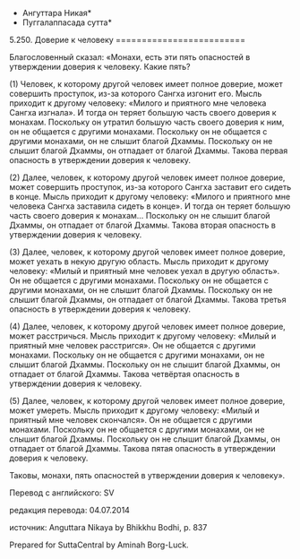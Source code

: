 * Ангуттара Никая*
* Пуггалаппасада сутта*

5\.250\. Доверие к человеку
\=\=\=\=\=\=\=\=\=\=\=\=\=\=\=\=\=\=\=\=\=\=\=\=\=

Благословенный сказал: «Монахи, есть эти пять опасностей в утверждении доверия к человеку\. Какие пять?

\(1\) Человек, к которому другой человек имеет полное доверие, может совершить проступок, из\-за которого Сангха изгонит его\. Мысль приходит к другому человеку: «Милого и приятного мне человека Сангха изгнала»\. И тогда он теряет большую часть своего доверия к монахам\. Поскольку он утратил большую часть своего доверия к ним, он не общается с другими монахами\. Поскольку он не общается с другими монахами, он не слышит благой Дхаммы\. Поскольку он не слышит благой Дхаммы, он отпадает от благой Дхаммы\. Такова первая опасность в утверждении доверия к человеку\.

\(2\) Далее, человек, к которому другой человек имеет полное доверие, может совершить проступок, из\-за которого Сангха заставит его сидеть в конце\. Мысль приходит к другому человеку: «Милого и приятного мне человека Сангха заставила сидеть в конце»\. И тогда он теряет большую часть своего доверия к монахам… Поскольку он не слышит благой Дхаммы, он отпадает от благой Дхаммы\. Такова вторая опасность в утверждении доверия к человеку\.

\(3\) Далее, человек, к которому другой человек имеет полное доверие, может уехать в некую другую область\. Мысль приходит к другому человеку: «Милый и приятный мне человек уехал в другую область»\. Он не общается с другими монахами\. Поскольку он не общается с другими монахами, он не слышит благой Дхаммы\. Поскольку он не слышит благой Дхаммы, он отпадает от благой Дхаммы\. Такова третья опасность в утверждении доверия к человеку\.

\(4\) Далее, человек, к которому другой человек имеет полное доверие, может расстричься\. Мысль приходит к другому человеку: «Милый и приятный мне человек расстригся»\. Он не общается с другими монахами\. Поскольку он не общается с другими монахами, он не слышит благой Дхаммы\. Поскольку он не слышит благой Дхаммы, он отпадает от благой Дхаммы\. Такова четвёртая опасность в утверждении доверия к человеку\.

\(5\) Далее, человек, к которому другой человек имеет полное доверие, может умереть\. Мысль приходит к другому человеку: «Милый и приятный мне человек скончался»\. Он не общается с другими монахами\. Поскольку он не общается с другими монахами, он не слышит благой Дхаммы\. Поскольку он не слышит благой Дхаммы, он отпадает от благой Дхаммы\. Такова пятая опасность в утверждении доверия к человеку\.

Таковы, монахи, пять опасностей в утверждении доверия к человеку»\.

Перевод с английского: SV

редакция перевода: 04\.07\.2014

источник: Anguttara Nikaya by Bhikkhu Bodhi, p\. 837

Prepared for SuttaCentral by Aminah Borg\-Luck\.